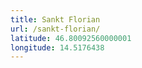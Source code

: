 ```yaml
---
title: Sankt Florian
url: /sankt-florian/
latitude: 46.80092560000001
longitude: 14.5176438
---
```

